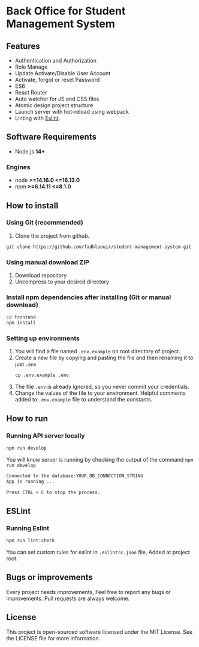# Back Office for Student Management System

## Features

- Authentication and Authorization
- Role Manage
- Update Activate/Disable User Account
- Activate, forgot or reset Password
- ES6
- React Router
- Auto watcher for JS and CSS files
- Atomic design project structure
- Launch server with hot-reload using webpack
- Linting with [Eslint](https://eslint.org/).

## Software Requirements

- Node.js **14+**

### Engines

- node **>=14.16.0 <=16.13.0**
- npm **>=6.14.11 <=8.1.0**

## How to install

### Using Git (recommended)

1.  Clone the project from github.

```bash
git clone https://github.com/fadhlaouir/student-management-system.git
```

### Using manual download ZIP

1.  Download repository
2.  Uncompress to your desired directory

### Install npm dependencies after installing (Git or manual download)

```bash
cd frontend
npm install
```

### Setting up environments

1.  You will find a file named `.env.example` on root directory of project.
2.  Create a new file by copying and pasting the file and then renaming it to just `.env`
    ```bash
    cp .env.example .env
    ```
3.  The file `.env` is already ignored, so you never commit your credentials.
4.  Change the values of the file to your environment. Helpful comments added to `.env.example` file to understand the constants.

## How to run

### Running API server locally

```bash
npm run develop
```

You will know server is running by checking the output of the command `npm run develop`

```bash
Connected to the database:YOUR_DB_CONNECTION_STRING
App is running ...

Press CTRL + C to stop the process.
```

## ESLint

### Running Eslint

```bash
npm run lint:check
```

You can set custom rules for eslint in `.eslintrc.json` file, Added at project root.

## Bugs or improvements

Every project needs improvements, Feel free to report any bugs or improvements. Pull requests are always welcome.

## License

This project is open-sourced software licensed under the MIT License. See the LICENSE file for more information.
